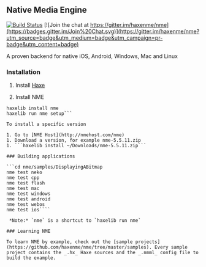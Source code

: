 ## Native Media Engine

[![Build Status](https://travis-ci.org/haxenme/nme.png?branch=master)](https://travis-ci.org/haxenme/nme) [![Join the chat at https://gitter.im/haxenme/nme](https://badges.gitter.im/Join%20Chat.svg)](https://gitter.im/haxenme/nme?utm_source=badge&utm_medium=badge&utm_campaign=pr-badge&utm_content=badge)

A proven backend for native iOS, Android, Windows, Mac and Linux

### Installation

1. Install [Haxe](http://www.haxe.org)

1. Install NME
```haxelib install hxcpp
haxelib install nme
haxelib run nme setup```

To install a specific version

1. Go to [NME Host](http://nmehost.com/nme)
1. Download a version, for example nme-5.5.11.zip
1. ```haxelib install ~/Downloads/nme-5.5.11.zip```

### Building applications

```cd nme/samples/DisplayingABitmap
nme test neko
nme test cpp
nme test flash
nme test mac
nme test windows
nme test android
nme test webos
nme test ios````

 *Note:* `nme` is a shortcut to `haxelib run nme`

### Learning NME

To learn NME by example, check out the [sample projects](https://github.com/haxenme/nme/tree/master/samples). Every sample project contains the _.hx_ Haxe sources and the _.nmml_ config file to build the example.


